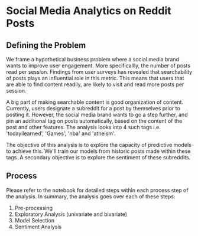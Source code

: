 # Social Media Analytics on Reddit Posts

## Defining the Problem

We frame a hypothetical business problem where a social media brand wants to improve user engagement. More specificallly, the number of posts read per session. Findings from user surveys has revealed that searchability of posts plays an influential role in this metric. This means that users that are able to find content readily, are likely to visit and read more posts per session. 

A big part of making searchable content is good organization of content. Currently, users designate a subreddit for a post by themselves prior to posting it. However, the social media brand wants to go a step further, and pin an additional tag on posts automatically, based on the content of the post and other features. The analysis looks into 4 such tags i.e. 'todayilearned', 'Games', 'nba' and 'atheism'.

The objective of this analysis is to explore the capacity of predictive models to achieve this. We'll train our models from historic posts made within these tags. A secondary objective is to explore the sentiment of these subreddits. 

## Process

Please refer to the notebook for detailed steps within each process step of the analysis. In summary, the analysis goes over each of these steps:
1) Pre-processing
2) Exploratory Analysis (univariate and bivariate)
3) Model Selection
4) Sentiment Analysis
